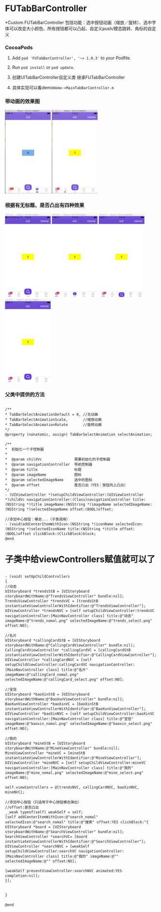 # FUTabBarController
*Custom FUTabBarController
包括功能：选中按钮动画（缩放／旋转）、选中字体可以改变大小颜色、所有按钮都可以凸起、自定义push/模态跳转、角标的自定义


### CocoaPods

  1. Add `pod 'FUTabBarController', '~> 1.0.3'` to your Podfile.

  2. Run `pod install` or `pod update`.

  3. 创建UITabBarController自定义类 继承FUTabBarController
  4. 具体实现可以看demo`Home->MainTabBarController.m`

### 带动画的效果图
<img src="https://github.com/FuJunZhi/FUResources/blob/master/Images/FUTabar.gif" width="30%" height="30%">
<img src="https://github.com/FuJunZhi/FUResources/blob/master/Images/FUTabar1.gif" width="30%" height="30%">

### 根据有无标题、是否凸出有四种效果
<img src="https://github.com/FuJunZhi/FUResources/blob/master/Images/FUTabar2.png" width="30%" height="30%">
<img src="https://github.com/FuJunZhi/FUResources/blob/master/Images/FUTabar3.png" width="30%" height="30%">
<img src="https://github.com/FuJunZhi/FUResources/blob/master/Images/FUTabar4.png" width="30%" height="30%">
<img src="https://github.com/FuJunZhi/FUResources/blob/master/Images/FUTabar5.png" width="30%" height="30%">


### 父类中提供的方法
## <a id="initialize"></a>
```objc
/**
* TabBarSelectAnimationDefault = 0, //无动画
* TabBarSelectAnimationScale,       //缩放动画
* TabBarSelectAnimationRotate       //旋转动画 
*/
@property (nonatomic, assign) TabBarSelectAnimation selectAnimation;

/**
*  初始化一个子控制器
*
*  @param childVc               需要初始化的子控制器
*  @param navigationController  导航控制器
*  @param title                 标题
*  @param imageName             图标
*  @param selectedImageName     选中的图标
*  @param offset                是否凸出（YES：按钮向上凸出）
*/
- (UIViewController *)setupChildViewController:(UIViewController *)childVc navigationController:(Class)navigationController title:(NSString *)title imageName:(NSString *)imageName selectedImageName:(NSString *)selectedImageName offset:(BOOL)offset;

//添加中心按钮：模态...（子类调用）
- (void)addCenterItemWithIcon:(NSString *)iconName selectedIcon:(NSString *)selectedIconName title:(NSString *)title offset:(BOOL)offset clickBlock:(ClickBlock)block;
@end
```


# 子类中给viewControllers赋值就可以了
## <a id="setup"></a>
```objc
- (void) setUpChildControllers
{
//动态
UIStoryboard *trendsStB = [UIStoryboard storyboardWithName:@"TrendsViewController" bundle:nil];
TrendsViewController *trendsVC = [trendsStB instantiateViewControllerWithIdentifier:@"TrendsViewController"];
UIViewController *trendsNVC = [self setupChildViewController:trendsVC navigationController:[MainNavController class] title:@"动态" imageName:@"trends_nomal.png" selectedImageName:@"trends_select.png" offset:NO];

//名片
UIStoryboard *callingCardStB = [UIStoryboard storyboardWithName:@"CallingCardViewController" bundle:nil];
CallingCardViewController *callingCardVC = [callingCardStB instantiateViewControllerWithIdentifier:@"CallingCardViewController"];
UIViewController *callingCardNVC = [self setupChildViewController:callingCardVC navigationController:[MainNavController class] title:@"名片" imageName:@"callingCard_nomal.png" selectedImageName:@"callingCard_select.png" offset:NO];

//宝信
UIStoryboard *baoXinStB = [UIStoryboard storyboardWithName:@"BaoXunViewController" bundle:nil];
BaoXunViewController *baoXinVC = [baoXinStB instantiateViewControllerWithIdentifier:@"BaoXunViewController"];
UIViewController *baoXinNVC = [self setupChildViewController:baoXinVC navigationController:[MainNavController class] title:@"宝信" imageName:@"baoxin_nomal.png" selectedImageName:@"baoxin_select.png" offset:NO];

//我的
UIStoryboard *mineStB = [UIStoryboard storyboardWithName:@"MineViewController" bundle:nil];
MineViewController *mineVC = [mineStB instantiateViewControllerWithIdentifier:@"MineViewController"];
UIViewController *mineNVC = [self setupChildViewController:mineVC navigationController:[MainNavController class] title:@"我的" imageName:@"mine_nomal.png" selectedImageName:@"mine_select.png" offset:NO];

self.viewControllers = @[trendsNVC, callingCardNVC, baoXinNVC, mineNVC];

//添加中心按钮（只适用于中心按钮模态弹出）
//offset:是否凸出
__weak typeof(self) weakSelf = self;
[self addCenterItemWithIcon:@"search_nomal" selectedIcon:@"search_nomal" title:@"搜索" offset:YES clickBlock:^{
UIStoryboard *board = [UIStoryboard storyboardWithName:@"SearchViewController" bundle:nil];
SearchViewController *searchVC= [board instantiateViewControllerWithIdentifier:@"SearchViewController"];
UIViewController *searchNVC = [weakSelf setupChildViewController:searchVC navigationController:[MainNavController class] title:@"我的" imageName:@"" selectedImageName:@"" offset:NO];

[weakSelf presentViewController:searchNVC animated:YES completion:nil];
}];


}

@end
```
